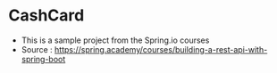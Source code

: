 # CashCard

- This is a sample project from the Spring.io courses
- Source : https://spring.academy/courses/building-a-rest-api-with-spring-boot